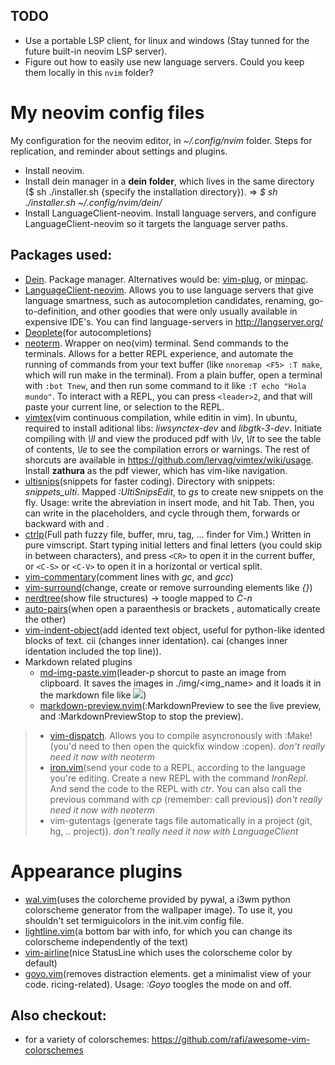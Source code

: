 ## TODO
* Use a portable LSP client, for linux and windows (Stay tunned for the future built-in neovim LSP server).
* Figure out how to easily use new language servers. Could you keep them locally in this `nvim` folder?



# My neovim config files
My configuration for the neovim editor, in *~/.config/nvim* folder.
Steps for replication, and reminder about settings and plugins.

* Install neovim.
* Install dein manager in a **dein folder**, which lives in the same directory ($ sh ./installer.sh {specify the installation directory}). => *$ sh ./installer.sh ~/.config/nvim/dein/*
* Install LanguageClient-neovim. Install language servers, and configure LanguageClient-neovim so it targets the language server paths.

## Packages used:
* [Dein](https://github.com/Shougo/dein.vim). Package manager. Alternatives would be: [vim-plug](junegunn/vim-plug), or [minpac](https://github.com/k-takata/minpac).
* [LanguageClient-neovim](https://github.com/autozimu/LanguageClient-neovim). Allows you to use language servers that give language smartness, such as autocompletion candidates, renaming, go-to-definition, and other goodies that were only usually available in expensive IDE's. You can find language-servers in http://langserver.org/
* [Deoplete](https://github.com/Shougo/deoplete.nvim)(for autocompletions)
* [neoterm](https://github.com/kassio/neoterm). Wrapper on neo(vim) terminal. Send commands to the terminals. Allows for a better REPL experience, and automate the running of commands from your text buffer (like `nnoremap <F5> :T make`, which will run make in the terminal). From a plain buffer, open a terminal with `:bot Tnew`, and then run some command to it like `:T echo "Hola mundo"`. To interact with a REPL, you can press `<leader>2`, and that will paste your current line, or selection to the REPL.
* [vimtex](https://github.com/lervag/vimtex)(vim continuous compilation, while editin in vim). In ubuntu, required to install aditional libs: *liwsynctex-dev* and *libgtk-3-dev*. Initiate compiling with *\ll* and view the produced pdf with *\lv*, *\lt* to see the table of contents, *\le* to see the compilation errors or warnings. The rest of shorcuts are available in <a>https://github.com/lervag/vimtex/wiki/usage</a>. Install **zathura** as the pdf viewer, which has vim-like navigation.
* [ultisnips](https://github.com/sirver/UltiSnips)(snippets for faster coding). Directory with snippets: *snippets_ulti*. Mapped *:UltiSnipsEdit*, to *gs* to create new snippets on the fly. Usage: write the abreviation in insert mode, and hit Tab. Then, you can write in the placeholders, and cycle through them, forwards or backward with <C-j> and <C-k>.
* [ctrlp](https://github.com/ctrlpvim/ctrlp.vim)(Full path fuzzy file, buffer, mru, tag, ... finder for Vim.) Written in pure vimscript. Start typing initial letters and final letters (you could skip in between characters), and press `<CR>` to open it in the current buffer, or `<C-S>` or `<C-V>` to open it in a horizontal or vertical split.
* [vim-commentary](https://github.com/tpope/vim-commentary)(comment lines with *gc*, and *gcc*)
* [vim-surround](https://github.com/tpope/vim-surround)(change, create or remove surrounding elements like *{}*)
* [nerdtree](https://github.com/scrooloose/nerdtree)(show file structures) -> toogle mapped to *C-n*
* [auto-pairs](https://github.com/jiangmiao/auto-pairs)(when open a paraenthesis or brackets , automatically create the other)
* [vim-indent-object](https://github.com/michaeljsmith/vim-indent-object)(add idented text object, useful for python-like idented blocks of text. cii (changes inner identation). cai (changes inner identation included the top line)).
* Markdown related plugins
  * [md-img-paste.vim](https://github.com/ferrine/md-img-paste.vim)(leader-p shorcut to paste an image from clipboard. It saves the images in ./img/<img_name> and it loads it in the markdown file like ![](img/<img_name>))
  * [markdown-preview.nvim](https://github.com/iamcco/markdown-preview.nvim)(:MarkdownPreview to see the live preview, and :MarkdownPreviewStop to stop the preview).

> * [vim-dispatch](https://github.com/tpope/vim-dispatch). Allows you to compile asyncronously with :Make! <target> (you'd need to then open the quickfix window :copen). *don't really need it now with neoterm*
> * [iron.vim](https://github.com/Vigemus/iron.nvim)(send your code to a REPL, according to the language you're editing. Create a new REPL with the command *IronRepl*. And send the code to the REPL with *ctr*. You can also call the previous command with *cp* (remember: call previous)) *don't really need it now with neoterm*
> * vim-gutentags (generate tags file automatically in a project (git, hg, .. project)). *don't really need it now with LanguageClient*
  
# Appearance plugins
* [wal.vim](https://github.com/dylanaraps/wal.vim)(uses the colorcheme provided by pywal, a i3wm python colorscheme generator from the wallpaper image). To use it, you shouldn't set termiguicolors in the init.vim config file.
* [lightline.vim](https://github.com/itchyny/lightline.vim)(a bottom bar with info, for which you can change its colorscheme independently of the text)
* [vim-airline](https://github.com/vim-airline/vim-airline)(nice StatusLine which uses the colorscheme color by default)
* [goyo.vim](https://github.com/junegunn/goyo.vim)(removes distraction elements. get a minimalist view of your code. ricing-related). Usage: *:Goyo* toogles the mode on and off.

## Also checkout:
* for a variety of colorschemes: <a>https://github.com/rafi/awesome-vim-colorschemes</a>
